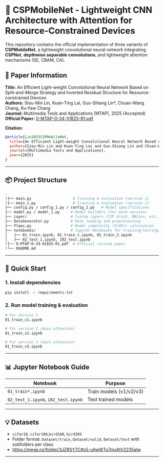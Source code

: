 # 🧠 CSPMobileNet - Lightweight CNN Architecture with Attention for Resource-Constrained Devices

This repository contains the official implementation of three variants of **CSPMobileNet**, a lightweight convolutional neural network integrating **CSPNet**, **depthwise separable convolutions**, and lightweight attention mechanisms (SE, CBAM, CA).

## 📝 Paper Information

**Title:** An Efficient Light-weight Convolutional Neural Network Based on Split-and-Merge Strategy and Inverted Residual Structure for Resource-constrained Devices  
**Authors:** Siou-Min Lin, Kuan-Ting Lai, Guo-Shiang Lin*, Chuan-Wang Chang, Ku-Yaw Chang  
**Journal:** Multimedia Tools and Applications (MTAP), 2025 (Accepted)  
**Official Paper:** [0-MTAP-D-24-01825-R1.pdf](./0-MTAP-D-24-01825-R1.pdf)

**Citation:**
```bibtex
@article{Lin2025CSPMobileNet,
  title={An Efficient Light-weight Convolutional Neural Network Based on Split-and-Merge Strategy and Inverted Residual Structure for Resource-constrained Devices},
  author={Siou-Min Lin and Kuan-Ting Lai and Guo-Shiang Lin and Chuan-Wang Chang and Ku-Yaw Chang},
  journal={Multimedia Tools and Applications},
  year={2025}
}
```

---

## 📦 Project Structure

```bash
.
!├── main.py                   # Training & evaluation (version 1)
!├── main_1.py                 # Training & evaluation (version 2)
├── config.py / config_1.py / config_2.py   # Model specifications
├── model.py / model_1.py     # Model builders (for each version)
├── Layer/                    # Custom layers (CSP block, MBConv, etc.)
├── DataGenerator.py          # Data loading and preprocessing
├── Flops.py                  # Model complexity (FLOPs) calculation
├── notebooks/                # Jupyter Notebooks for training/testing/visualization
│   ├── 01_train.ipynb, 01_train_1.ipynb, 01_train_2.ipynb
│   ├── 02_test_1.ipynb, 102_test.ipynb
!├── 0-MTAP-D-24-01825-R1.pdf  # Official revised paper
!└── README.md
```

---

## 🚀 Quick Start

### 1. Install dependencies

```bash
pip install -r requirements.txt
```

### 2. Run model training & evaluation

```bash
# For version 1
01_train_v1.ipynb

# For version 2 (dual-attention)
01_train_v2.ipynb

# For version 3 (dual-attention)
01_train_v3.ipynb
```

---

## 📊 Jupyter Notebook Guide

| Notebook | Purpose |
|----------|---------|
| `01_train*.ipynb` | Train models (v1/v2/v3) |
| `02_test_1.ipynb`, `102_test.ipynb` | Test trained models |

---

## 💡 Datasets

- `cifar10`, `cifar100`,`bird100`, `bird365`
- Folder format: `Dataset/train`, `Dataset/valid`, `Dataset/test` with subfolders per class
- https://mega.nz/folder/3JZRSY7C#sS-uAwWTo7msAtV2235alw

---

